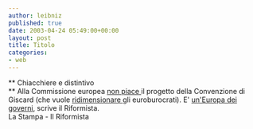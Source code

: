 ```yaml
---
author: leibniz
published: true
date: 2003-04-24 05:49:00+00:00
layout: post
title: Titolo
categories:
- web
---
```


   ** Chiacchiere e distintivo   
** Alla Commissione europea  [   non piace ](http://www.lastampa.it/edicola/sitoweb/Interni/art6.asp)il progetto della Convenzione di Giscard (che vuole  [   ridimensionare ](http://www.lastampa.it/edicola/sitoweb/Interni/art8.asp)gli euroburocrati). E'  [   un'Europa dei governi](http://www.ilriformista.it/documenti/articolo.asp?id_doc=6277), scrive il Riformista.   
  La Stampa - Il Riformista
